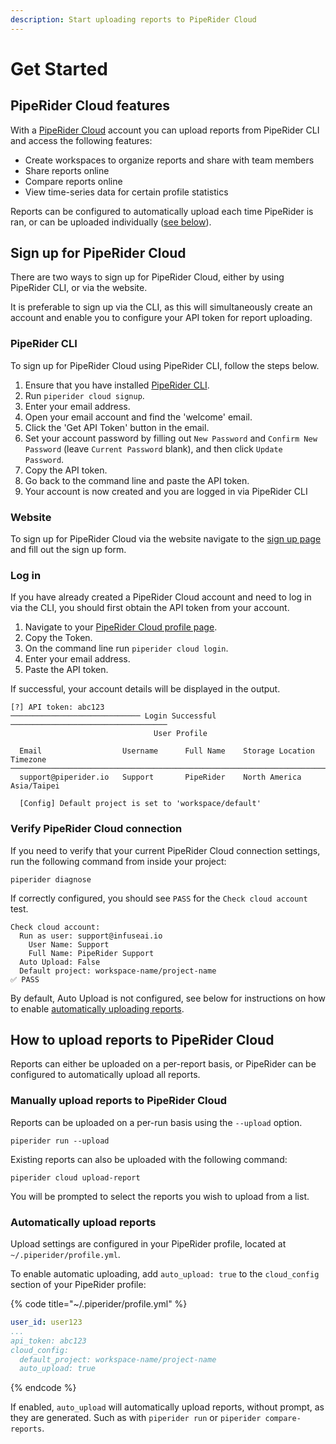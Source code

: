 ```yaml
---
description: Start uploading reports to PipeRider Cloud
---
```


# Get Started

## PipeRider Cloud features

With a [PipeRider Cloud](https://cloud.piperider.io) account you can upload reports from PipeRider CLI and access the following features:

* Create workspaces to organize reports and share with team members
* Share reports online
* Compare reports online
* View time-series data for certain profile statistics

Reports can be configured to automatically upload each time PipeRider is ran, or can be uploaded individually ([see below](get-started.md#how-to-upload-reports-to-piperider-cloud)).

## Sign up for PipeRider Cloud

There are two ways to sign up for PipeRider Cloud, either by using PipeRider CLI, or via the website.

It is preferable to sign up via the CLI, as this will simultaneously create an account and enable you to configure your API token for report uploading.

### PipeRider CLI

To sign up for PipeRider Cloud using PipeRider CLI, follow the steps below.

1. Ensure that you have installed [PipeRider CLI](../get-started/quick-start.md).
2. Run `piperider cloud signup`.
3. Enter your email address.
4. Open your email account and find the 'welcome' email.
5. Click the 'Get API Token' button in the email.
6. Set your account password by filling out `New Password` and `Confirm New Password` (leave `Current Password` blank), and then click `Update Password`.
7. Copy the API token.
8. Go back to the command line and paste the API token.
9. Your account is now created and you are logged in via PipeRider CLI

### Website

To sign up for PipeRider Cloud via the website navigate to the [sign up page](https://cloud.piperider.io/signup) and fill out the sign up form.

### Log in

If you have already created a PipeRider Cloud account and need to log in via the CLI, you should first obtain the API token from your account.

1. Navigate to your [PipeRider Cloud profile page](https://cloud.piperider.io/settings/profile).
2. Copy the Token.
3. On the command line run `piperider cloud login`.
4. Enter your email address.
5. Paste the API token.

If successful, your account details will be displayed in the output.

```
[?] API token: abc123
───────────────────────────── Login Successful ───────────────────────────────────
                                User Profile

  Email                  Username      Full Name    Storage Location   Timezone
──────────────────────────────────────────────────────────────────────────────────
  support@piperider.io   Support       PipeRider    North America      Asia/Taipei
  
  [Config] Default project is set to 'workspace/default'
```

### Verify PipeRider Cloud connection

If you need to verify that your current PipeRider Cloud connection settings, run the following command from inside your project:

```
piperider diagnose
```

If correctly configured, you should see `PASS` for the `Check cloud account` test.

```
Check cloud account:
  Run as user: support@infuseai.io
    User Name: Support
    Full Name: PipeRider Support
  Auto Upload: False
  Default project: workspace-name/project-name
✅ PASS
```

By default, Auto Upload is not configured, see below for instructions on how to enable [automatically uploading reports](get-started.md#automatically-upload-reports).

## How to upload reports to PipeRider Cloud

Reports can either be uploaded on a per-report basis, or PipeRider can be configured to automatically upload all reports.

### Manually upload reports to PipeRider Cloud

Reports can be uploaded on a per-run basis using the `--upload` option.

```
piperider run --upload
```

Existing reports can also be uploaded with the following command:

```
piperider cloud upload-report
```

You will be prompted to select the reports you wish to upload from a list.

### Automatically upload reports

Upload settings are configured in your PipeRider profile, located at `~/.piperider/profile.yml`.

To enable automatic uploading, add `auto_upload: true` to the `cloud_config` section of your PipeRider profile:

{% code title="~/.piperider/profile.yml" %}
```yaml
user_id: user123
...
api_token: abc123
cloud_config:
  default_project: workspace-name/project-name
  auto_upload: true
```
{% endcode %}

If enabled, `auto_upload` will automatically upload reports, without prompt, as they are generated. Such as with `piperider run` or `piperider compare-reports`.
